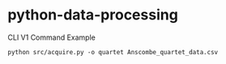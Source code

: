 # python-data-processing

CLI V1 Command Example

`python src/acquire.py -o quartet Anscombe_quartet_data.csv`
 

